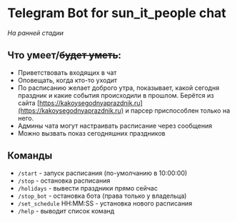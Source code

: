 # Telegram Bot for sun_it_people chat

_На ранней стадии_

## Что умеет/~~будет уметь~~:

* Приветствовать входящих в чат
* Оповещать, когда кто-то уходит
* По расписанию желает доброго утра, показывает, какой сегодня праздник и какие события происходили в прошлом. Берётся из сайта [https://kakoysegodnyaprazdnik.ru](https://kakoysegodnyaprazdnik.ru) и парсер приспособлен только на него.
* Админы чата могут настраивать расписание через сообщения
* Можно вызвать показ сегодняшних праздников

## Команды

* `/start` - запуск расписания (по-умолчанию в 10:00:00)
* `/stop` - остановка расписания
* `/holidays` - вывести праздники прямо сейчас
* `/stop_bot` - остановка бота (права только у владельца)
* `/set_schedule` HH:MM:SS - установка нового расписания
* `/help` - выводит список команд
